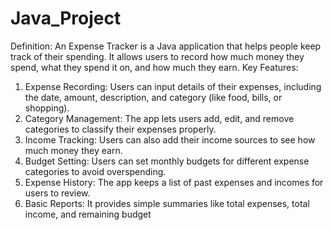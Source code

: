 # Java_Project
Definition: An Expense Tracker is a Java application that helps people keep track of their spending. It allows users to record how much money they spend, what they spend it on, and how much they earn.
Key Features:
1. Expense Recording: Users can input details of their expenses, including the date, amount, description, and category (like food, bills, or shopping).
2. Category Management: The app lets users add, edit, and remove categories to classify their expenses properly.
3. Income Tracking: Users can also add their income sources to see how much money they earn.
4. Budget Setting: Users can set monthly budgets for different expense categories to avoid overspending.
5. Expense History: The app keeps a list of past expenses and incomes for users to review.
6. Basic Reports: It provides simple summaries like total expenses, total income, and remaining budget